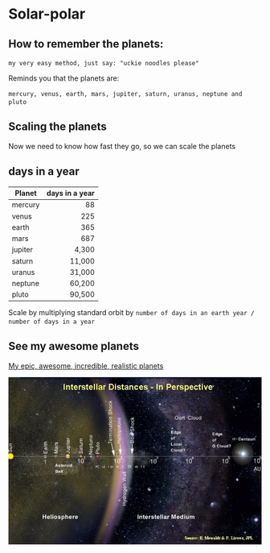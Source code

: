 # Solar-polar

## How to remember the planets:

```
my very easy method, just say: "uckie noodles please"
```

Reminds you that the planets are:
```
mercury, venus, earth, mars, jupiter, saturn, uranus, neptune and pluto
```
## Scaling the planets

Now we need to know how fast they go, so we can scale the planets

## days in a year

Planet | days in a year
--- | ---: 
mercury | 88
venus | 225 
earth | 365
mars | 687
jupiter | 4,300
saturn | 11,000
uranus | 31,000
neptune | 60,200
pluto | 90,500

Scale by multiplying standard orbit by `number of days in an earth year / number of days in a year`

## See my awesome planets

[My epic, awesome, incredible, realistic planets](https://mewhubhawk.github.io/Solar-polar/)

![all the things in the solar system](distance-to-alpha-centuri.jpg)
